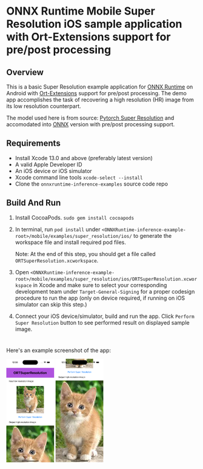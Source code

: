 # ONNX Runtime Mobile Super Resolution iOS sample application with Ort-Extensions support for pre/post processing

## Overview

This is a basic Super Resolution example application for [ONNX Runtime](https://github.com/microsoft/onnxruntime) on Android with [Ort-Extensions](https://github.com/microsoft/onnxruntime-extensions) support for pre/post processing. The demo app accomplishes the task of recovering a high resolution (HR) image from its low resolution counterpart.

The model used here is from source: [Pytorch Super Resolution](https://pytorch.org/tutorials/advanced/super_resolution_with_onnxruntime.html) and accomodated into [ONNX](https://github.com/onnx/onnx) version with pre/post processing support.

## Requirements
- Install Xcode 13.0 and above (preferably latest version)
- A valid Apple Developer ID
- An iOS device or iOS simulator
- Xcode command line tools `xcode-select --install`
- Clone the `onnxruntime-inference-examples` source code repo

## Build And Run

1. Install CocoaPods. `sudo gem install cocoapods`

2. In terminal, run `pod install` under `<ONNXRuntime-inference-example-root>/mobile/examples/super_resolution/ios/` to generate the workspace file and install required pod files.
   
   Note: At the end of this step, you should get a file called `ORTSuperResolution.xcworkspace`.

3. Open `<ONNXRuntime-inference-example-root>/mobile/examples/super_resolution/ios/ORTSuperResolution.xcworkspace` in Xcode and make sure to select your corresponding development team under `Target-General-Signing` for a proper codesign procedure to run the app (only on device required, if running on iOS simulator can skip this step.)

4. Connect your iOS device/simulator, build and run the app. Click `Perform Super Resolution` button to see performed result on displayed sample image.

#
Here's an example screenshot of the app:

<img width=25% src="images/Screenshot1.png" alt="App Screenshot" />
<img width=25% src="images/Screenshot2.png" alt="App Screenshot" />
